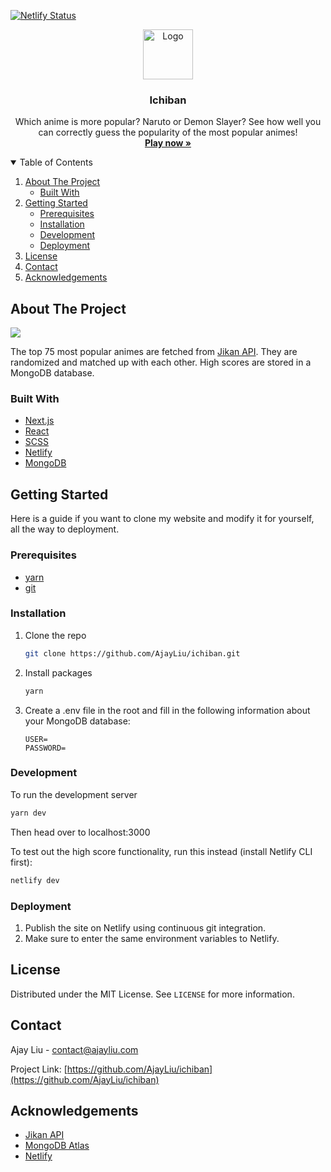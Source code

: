 [![Netlify Status](https://api.netlify.com/api/v1/badges/a13f5084-4255-444d-b839-8afa2aa83f60/deploy-status)](https://app.netlify.com/sites/ichiban/deploys)

<p align="center">
  <a href="https://github.com/AjayLiu/ichiban">
    <img src="public/imgs/logo.png" alt="Logo" width="80" height="80">
  </a>

  <h3 align="center">Ichiban</h3>

  <p align="center">      
    Which anime is more popular? Naruto or Demon Slayer? See how well you can correctly guess the popularity of the most popular animes!
    <br />
    <a href="https://ichiban.ajayliu.com"><strong>Play now »</strong></a>
</p>

<!-- TABLE OF CONTENTS -->
<details open="open">
  <summary>Table of Contents</summary>
  <ol>
    <li>
      <a href="#about-the-project">About The Project</a>
      <ul>
        <li><a href="#built-with">Built With</a></li>
      </ul>
    </li>
    <li>
      <a href="#getting-started">Getting Started</a>
      <ul>
        <li><a href="#prerequisites">Prerequisites</a></li>
        <li><a href="#installation">Installation</a></li>
        <li><a href="#development">Development</a></li>
        <li><a href="#deployment">Deployment</a></li>
      </ul>
    </li>
    <li><a href="#license">License</a></li>
    <li><a href="#contact">Contact</a></li>
    <li><a href="#acknowledgements">Acknowledgements</a></li>
  </ol>
</details>

<!-- ABOUT THE PROJECT -->

## About The Project

<img src="preview.png"></img>

The top 75 most popular animes are fetched from [Jikan API](https://jikan.moe). They are randomized and matched up with each other. High scores are stored in a MongoDB database.

### Built With

- [Next.js](https://nextjs.org/)
- [React](https://reactjs.org/)
- [SCSS](https://sass-lang.com/)
- [Netlify](https://www.netlify.com/)
- [MongoDB](https://www.mongodb.com)

<!-- GETTING STARTED -->

## Getting Started

Here is a guide if you want to clone my website and modify it for yourself, all the way to deployment.

### Prerequisites

- [yarn](https://yarnpkg.com/)
- [git](https://git-scm.com/)

### Installation

1. Clone the repo
   ```sh
   git clone https://github.com/AjayLiu/ichiban.git
   ```
2. Install packages
   ```sh
   yarn
   ```
3. Create a .env file in the root and fill in the following information about your MongoDB database:
   ```
   USER=
   PASSWORD=
   ```

### Development

To run the development server

```sh
yarn dev
```

Then head over to localhost:3000

To test out the high score functionality, run this instead (install Netlify CLI first):

```sh
netlify dev
```

### Deployment

1. Publish the site on Netlify using continuous git integration.
2. Make sure to enter the same environment variables to Netlify.

<!-- LICENSE -->

## License

Distributed under the MIT License. See `LICENSE` for more information.

<!-- CONTACT -->

## Contact

Ajay Liu - contact@ajayliu.com

Project Link: [https://github.com/AjayLiu/ichiban](https://github.com/AjayLiu/ichiban)

<!-- ACKNOWLEDGEMENTS -->

## Acknowledgements

- [Jikan API](https://jikan.moe)
- [MongoDB Atlas](https://www.mongodb.com/cloud/atlas)
- [Netlify](https://www.netlify.com/)

